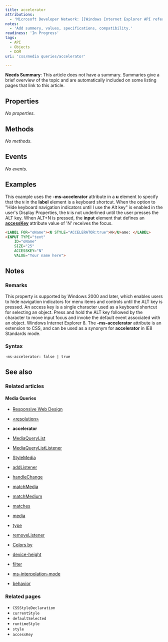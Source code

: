 ```yaml
---
title: accelerator
attributions:
  - 'Microsoft Developer Network: [[Windows Internet Explorer API reference](http://msdn.microsoft.com/en-us/library/ie/hh828809%28v=vs.85%29.aspx) Article]'
notes:
  - 'Add summery, values, specifications, compatibility.'
readiness: 'In Progress'
tags:
  - API
  - Objects
  - DOM
uri: 'css/media queries/accelerator'

---
```

**Needs Summary**: This article does not have a summary. Summaries give a brief overview of the topic and are automatically included on some listing pages that link to this article.

## Properties

*No properties.*

## Methods

*No methods.*

## Events

*No events.*

## Examples

This example uses the **-ms-accelerator** attribute in a **u** element to specify that the `N` in the **label** element is a keyboard shortcut. When the option to "Hide keyboard navigation indicators until I use the Alt key" is enabled in the user's Display Properties, the `N` is not underlined until the user presses the ALT key. When ALT+N is pressed, the **input** element that defines an [**accessKey**](/html/attributes/accessKey) attribute value of 'N' receives the focus.

``` html
<LABEL FOR="oName"><U STYLE="ACCELERATOR:true">N</U>ame: </LABEL>
<INPUT TYPE="text"
    ID="oName"
    SIZE="25"
    ACCESSKEY="N"
    VALUE="Your name here">
```

## Notes

### Remarks

This property is supported by Windows 2000 and later, which enables users to hide navigation indicators for menu items and controls until the ALT key is pressed. An access key is a single character used as a keyboard shortcut for selecting an object. Press and hold the ALT key followed by the character to move input focus and invoke the default event associated with an object. Windows Internet Explorer 8. The **-ms-accelerator** attribute is an extension to CSS, and can be used as a synonym for **accelerator** in IE8 Standards mode.

### Syntax

`-ms-accelerator: false | true`

## See also

### Related articles

#### Media Queries

-   [Responsive Web Design](/concepts/mobile_web/responsive_design)

-   [\<resolution\>](/css/data_types/resolution)

-   **accelerator**

-   [MediaQueryList](/css/media_queries/apis/MediaQueryList)

-   [MediaQueryListListener](/css/media_queries/apis/MediaQueryListListener)

-   [StyleMedia](/css/media_queries/apis/StyleMedia)

-   [addListener](/css/media_queries/apis/addListener)

-   [handleChange](/css/media_queries/apis/handleChange)

-   [matchMedia](/css/media_queries/apis/matchMedia)

-   [matchMedium](/css/media_queries/apis/matchMedium)

-   [matches](/css/media_queries/apis/matches)

-   [media](/css/media_queries/apis/media)

-   [type](/css/media_queries/apis/properties/type)

-   [removeListener](/css/media_queries/apis/removeListener)

-   [Colors by](/css/media_queries/colors_by)

-   [device-height](/css/media_queries/device-height)

-   [filter](/css/media_queries/filter)

-   [ms-interpolation-mode](/css/media_queries/ms-interpolation-mode)

-   [behavior](/css/properties/behavior)

### Related pages

-   `CSSStyleDeclaration`
-   `currentStyle`
-   `defaultSelected`
-   `runtimeStyle`
-   `style`
-   `accessKey`
